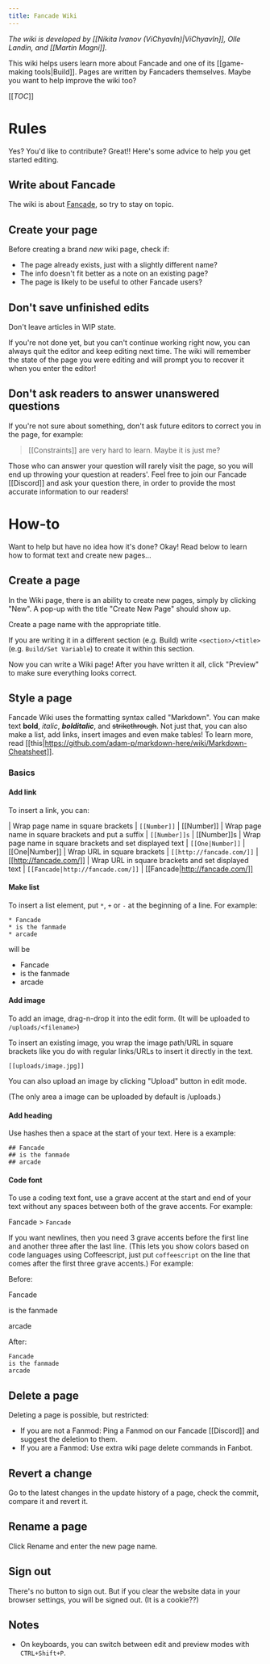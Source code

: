 ```yaml
---
title: Fancade Wiki
---
```


*The wiki is developed by [[Nikita Ivanov (ViChyavIn)|ViChyavIn]], Olle Landin, and [[Martin Magni]].*

This wiki helps users learn more about Fancade and one of its [[game-making tools|Build]]. Pages are written by Fancaders themselves. Maybe you want to help improve the wiki too?

[[_TOC_]]

# Rules

Yes? You'd like to contribute? Great!! Here's some advice to help you get started editing.

## Write about Fancade

The wiki is about [Fancade](https://fancade.com), so try to stay on topic.

## Create your page

Before creating a brand *new* wiki page, check if:

* The page already exists, just with a slightly different name?
* The info doesn't fit better as a note on an existing page?
* The page is likely to be useful to other Fancade users?

## Don't save unfinished edits

Don't leave articles in WIP state.

If you're not done yet, but you can't continue working right now, you can always quit the editor and keep editing next time. The wiki will remember the state of the page you were editing and will prompt you to recover it when you enter the editor!

## Don't ask readers to answer unanswered questions

If you're not sure about something, don't ask future editors to correct you in the page, for example:

<blockquote>
[[Constraints]] are very hard to learn. Maybe it is just me?
</blockquote>

Those who can answer your question will rarely visit the page, so you will end up throwing your question at readers'. Feel free to join our Fancade [[Discord]] and ask your question there, in order to provide the most accurate information to our readers!

# How-to

Want to help but have no idea how it's done? Okay! Read below to learn how to format text and create new pages...

## Create a page

In the Wiki page, there is an ability to create new pages, simply by clicking "New". A pop-up with the title "Create New Page" should show up.

Create a page name with the appropriate title.

If you are writing it in a different section (e.g. Build) write `<section>/<title>` (e.g. `Build/Set Variable`) to create it within this section.

Now you can write a Wiki page! After you have written it all, click "Preview" to make sure everything looks correct.

## Style a page

Fancade Wiki uses the formatting syntax called "Markdown". You can make text **bold**, *italic*, ***bolditalic***, and ~~strikethrough~~. Not just that, you can also make a list, add links, insert images and even make tables! To learn more, read [[this|https://github.com/adam-p/markdown-here/wiki/Markdown-Cheatsheet]].

### Basics

#### Add link

To insert a link, you can:

| Wrap page name in square brackets | `[[Number]]` | [[Number]]
| Wrap page name in square brackets and put a suffix | `[[Number]]s` | [[Number]]s
| Wrap page name in square brackets and set displayed text | `[[One|Number]]` | [[One|Number]]
| Wrap URL in square brackets | `[[http://fancade.com/]]` | [[http://fancade.com/]]
| Wrap URL in square brackets and set displayed text | `[[Fancade|http://fancade.com/]]` | [[Fancade|http://fancade.com/]]

#### Make list

To insert a list element, put `*`, `+` or `-` at the beginning of a line. For example:

```
* Fancade
* is the fanmade
* arcade
```
will be

* Fancade
* is the fanmade
* arcade

#### Add image

To add an image, drag-n-drop it into the edit form. (It will be uploaded to `/uploads/<filename>`)

To insert an existing image, you wrap the image path/URL in square brackets like you do with regular links/URLs to insert it directly in the text.

`[[uploads/image.jpg]]`

You can also upload an image by clicking "Upload" button in edit mode.

(The only area a image can be uploaded by default is /uploads.)

#### Add heading

Use hashes then a space at the start of your text. Here is a example:

```
## Fancade
## is the fanmade
## arcade
```

#### Code font

To use a coding text font, use a grave accent at the start and end of your text without any spaces between both of the grave accents. For example:

Fancade > `Fancade`

If you want newlines, then you need 3 grave accents before the first line and another three after the last line. (This lets you show colors based on code languages using Coffeescript, just put `coffeescript` on the line that comes after the first three grave accents.) For example:

Before:

Fancade

is the fanmade

arcade

After:
```
Fancade
is the fanmade
arcade
```

## Delete a page

Deleting a page is possible, but restricted:

* If you are not a Fanmod: Ping a Fanmod on our Fancade [[Discord]] and suggest the deletion to them.
* If you are a Fanmod: Use extra wiki page delete commands in Fanbot.

## Revert a change

Go to the latest changes in the update history of a page, check the commit, compare it and revert it.

## Rename a page

Click Rename and enter the new page name.

## Sign out

There's no button to sign out. But if you clear the website data in your browser settings, you will be signed out. (It is a cookie??)

## Notes

* On keyboards, you can switch between edit and preview modes with `CTRL+Shift+P`.
